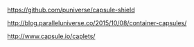 https://github.com/puniverse/capsule-shield

http://blog.paralleluniverse.co/2015/10/08/container-capsules/

http://www.capsule.io/caplets/